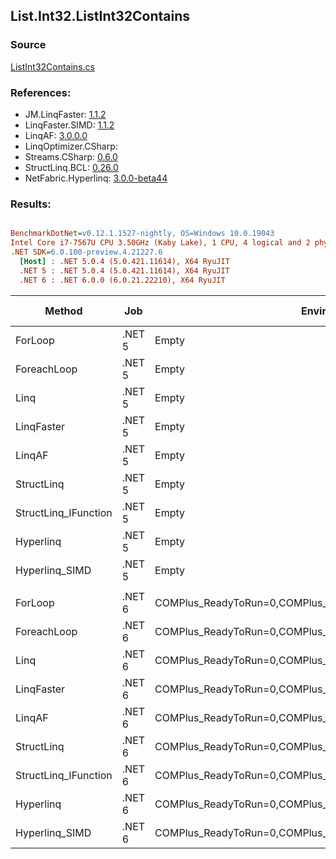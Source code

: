 ﻿## List.Int32.ListInt32Contains

### Source
[ListInt32Contains.cs](../LinqBenchmarks/List/Int32/ListInt32Contains.cs)

### References:
- JM.LinqFaster: [1.1.2](https://www.nuget.org/packages/JM.LinqFaster/1.1.2)
- LinqFaster.SIMD: [1.1.2](https://www.nuget.org/packages/LinqFaster.SIMD/1.0.3)
- LinqAF: [3.0.0.0](https://www.nuget.org/packages/LinqAF/3.0.0.0)
- LinqOptimizer.CSharp: [](https://www.nuget.org/packages/LinqOptimizer.CSharp/)
- Streams.CSharp: [0.6.0](https://www.nuget.org/packages/Streams.CSharp/0.6.0)
- StructLinq.BCL: [0.26.0](https://www.nuget.org/packages/StructLinq/0.26.0)
- NetFabric.Hyperlinq: [3.0.0-beta44](https://www.nuget.org/packages/NetFabric.Hyperlinq/3.0.0-beta44)

### Results:
``` ini

BenchmarkDotNet=v0.12.1.1527-nightly, OS=Windows 10.0.19043
Intel Core i7-7567U CPU 3.50GHz (Kaby Lake), 1 CPU, 4 logical and 2 physical cores
.NET SDK=6.0.100-preview.4.21227.6
  [Host] : .NET 5.0.4 (5.0.421.11614), X64 RyuJIT
  .NET 5 : .NET 5.0.4 (5.0.421.11614), X64 RyuJIT
  .NET 6 : .NET 6.0.0 (6.0.21.22210), X64 RyuJIT


```
|               Method |    Job |                                                   EnvironmentVariables |  Runtime | Count |      Mean |    Error |   StdDev | Ratio |  Gen 0 | Gen 1 | Gen 2 | Allocated |
|--------------------- |------- |----------------------------------------------------------------------- |--------- |------ |----------:|---------:|---------:|------:|-------:|------:|------:|----------:|
|              ForLoop | .NET 5 |                                                                  Empty | .NET 5.0 |   100 | 109.93 ns | 0.394 ns | 0.349 ns |  1.00 |      - |     - |     - |         - |
|          ForeachLoop | .NET 5 |                                                                  Empty | .NET 5.0 |   100 | 300.78 ns | 1.372 ns | 1.146 ns |  2.74 |      - |     - |     - |         - |
|                 Linq | .NET 5 |                                                                  Empty | .NET 5.0 |   100 |  31.60 ns | 0.122 ns | 0.102 ns |  0.29 |      - |     - |     - |         - |
|           LinqFaster | .NET 5 |                                                                  Empty | .NET 5.0 |   100 |  27.58 ns | 0.144 ns | 0.134 ns |  0.25 |      - |     - |     - |         - |
|               LinqAF | .NET 5 |                                                                  Empty | .NET 5.0 |   100 |  25.77 ns | 0.098 ns | 0.087 ns |  0.23 |      - |     - |     - |         - |
|           StructLinq | .NET 5 |                                                                  Empty | .NET 5.0 |   100 |  71.91 ns | 1.436 ns | 1.273 ns |  0.65 | 0.0153 |     - |     - |      32 B |
| StructLinq_IFunction | .NET 5 |                                                                  Empty | .NET 5.0 |   100 |  86.19 ns | 0.450 ns | 0.421 ns |  0.78 |      - |     - |     - |         - |
|            Hyperlinq | .NET 5 |                                                                  Empty | .NET 5.0 |   100 |  30.81 ns | 0.111 ns | 0.093 ns |  0.28 |      - |     - |     - |         - |
|       Hyperlinq_SIMD | .NET 5 |                                                                  Empty | .NET 5.0 |   100 |  25.70 ns | 0.091 ns | 0.085 ns |  0.23 |      - |     - |     - |         - |
|                      |        |                                                                        |          |       |           |          |          |       |        |       |       |           |
|              ForLoop | .NET 6 | COMPlus_ReadyToRun=0,COMPlus_TC_QuickJitForLoops=1,COMPlus_TieredPGO=1 | .NET 6.0 |   100 | 110.03 ns | 0.314 ns | 0.278 ns |  1.00 |      - |     - |     - |         - |
|          ForeachLoop | .NET 6 | COMPlus_ReadyToRun=0,COMPlus_TC_QuickJitForLoops=1,COMPlus_TieredPGO=1 | .NET 6.0 |   100 | 163.69 ns | 0.673 ns | 0.597 ns |  1.49 |      - |     - |     - |         - |
|                 Linq | .NET 6 | COMPlus_ReadyToRun=0,COMPlus_TC_QuickJitForLoops=1,COMPlus_TieredPGO=1 | .NET 6.0 |   100 |  34.58 ns | 0.175 ns | 0.146 ns |  0.31 |      - |     - |     - |         - |
|           LinqFaster | .NET 6 | COMPlus_ReadyToRun=0,COMPlus_TC_QuickJitForLoops=1,COMPlus_TieredPGO=1 | .NET 6.0 |   100 |  32.97 ns | 0.134 ns | 0.118 ns |  0.30 |      - |     - |     - |         - |
|               LinqAF | .NET 6 | COMPlus_ReadyToRun=0,COMPlus_TC_QuickJitForLoops=1,COMPlus_TieredPGO=1 | .NET 6.0 |   100 |  29.29 ns | 0.094 ns | 0.078 ns |  0.27 |      - |     - |     - |         - |
|           StructLinq | .NET 6 | COMPlus_ReadyToRun=0,COMPlus_TC_QuickJitForLoops=1,COMPlus_TieredPGO=1 | .NET 6.0 |   100 |  72.57 ns | 0.789 ns | 0.700 ns |  0.66 | 0.0153 |     - |     - |      32 B |
| StructLinq_IFunction | .NET 6 | COMPlus_ReadyToRun=0,COMPlus_TC_QuickJitForLoops=1,COMPlus_TieredPGO=1 | .NET 6.0 |   100 |  59.80 ns | 0.378 ns | 0.335 ns |  0.54 |      - |     - |     - |         - |
|            Hyperlinq | .NET 6 | COMPlus_ReadyToRun=0,COMPlus_TC_QuickJitForLoops=1,COMPlus_TieredPGO=1 | .NET 6.0 |   100 |  32.90 ns | 0.108 ns | 0.101 ns |  0.30 |      - |     - |     - |         - |
|       Hyperlinq_SIMD | .NET 6 | COMPlus_ReadyToRun=0,COMPlus_TC_QuickJitForLoops=1,COMPlus_TieredPGO=1 | .NET 6.0 |   100 |  22.44 ns | 0.184 ns | 0.143 ns |  0.20 |      - |     - |     - |         - |
